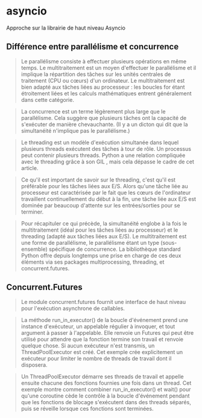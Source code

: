# asyncio
Approche sur la librairie de haut niveau Asyncio

## Différence entre parallélisme et concurrence

>Le parallélisme consiste à effectuer plusieurs opérations en même temps. Le multitraitement est un moyen d'effectuer le parallélisme et il implique la répartition des tâches sur les unités centrales de traitement (CPU ou cœurs) d'un ordinateur. Le multitraitement est bien adapté aux tâches liées au processeur : les boucles for étant étroitement liées et les calculs mathématiques entrent généralement dans cette catégorie.

>La concurrence est un terme légèrement plus large que le parallélisme. Cela suggère que plusieurs tâches ont la capacité de s'exécuter de manière chevauchante. (Il y a un dicton qui dit que la simultanéité n'implique pas le parallélisme.)

>Le threading est un modèle d'exécution simultanée dans lequel plusieurs threads exécutent des tâches à tour de rôle. Un processus peut contenir plusieurs threads. Python a une relation compliquée avec le threading grâce à son GIL , mais cela dépasse le cadre de cet article.

>Ce qu'il est important de savoir sur le threading, c'est qu'il est préférable pour les tâches liées aux E/S. Alors qu'une tâche liée au processeur est caractérisée par le fait que les cœurs de l'ordinateur travaillent continuellement du début à la fin, une tâche liée aux E/S est dominée par beaucoup d'attente sur les entrées/sorties pour se terminer.

>Pour récapituler ce qui précède, la simultanéité englobe à la fois le multitraitement (idéal pour les tâches liées au processeur) et le threading (adapté aux tâches liées aux E/S). Le multitraitement est une forme de parallélisme, le parallélisme étant un type (sous-ensemble) spécifique de concurrence. La bibliothèque standard Python offre depuis longtemps une prise en charge de ces deux éléments via ses packages multiprocessing, threading, et concurrent.futures.

## Concurrent.Futures
>Le module concurrent.futures fournit une interface de haut niveau pour l'exécution asynchrone de callables.

>La méthode run_in_executor() de la boucle d'événement prend une instance d'exécuteur, un appelable régulier à invoquer, et tout argument à passer à l'appelable. Elle renvoie un Futures qui peut être utilisé pour attendre que la fonction termine son travail et renvoie quelque chose. Si aucun exécuteur n'est transmis, un ThreadPoolExecutor est créé. Cet exemple crée explicitement un exécuteur pour limiter le nombre de threads de travail dont il disposera.

>Un ThreadPoolExecutor démarre ses threads de travail et appelle ensuite chacune des fonctions fournies une fois dans un thread. Cet exemple montre comment combiner run_in_executor() et wait() pour qu'une coroutine cède le contrôle à la boucle d'événement pendant que les fonctions de blocage s'exécutent dans des threads séparés, puis se réveille lorsque ces fonctions sont terminées.


